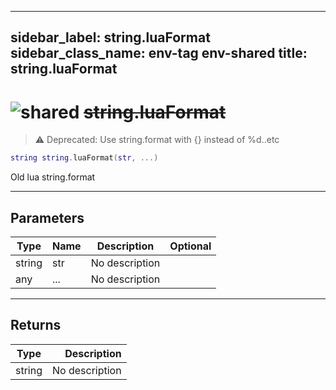 ---
sidebar_label: string.luaFormat
sidebar_class_name: env-tag env-shared
title: string.luaFormat
------

# <img src='/img/wiki/shared.png' alt='shared' data-tag='env-tag' /> ~~string.luaFormat~~

> ⚠ Deprecated: Use string.format with {} instead of %d..etc

```lua
string string.luaFormat(str, ...)
```

Old lua string.format<br/>

-----------------
## Parameters

| Type   | Name | Description | Optional |
| ------ | ---- | ----------- | -------: |
| string | str | No description |   |
| any | ... | No description |   |

-----------------
## Returns

| Type   | Description |
| ------ | ----------: |
| string | No description |

